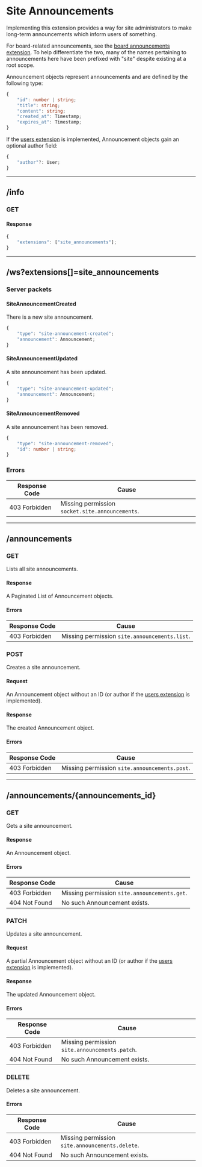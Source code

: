 Site Announcements
==================
Implementing this extension provides a way for site administrators to make long-term announcements which inform users of something.

For board-related announcements, see the [board announcements extension](./board_announcements.md).
To help differentiate the two, many of the names pertaining to announcements here have been prefixed with "site" despite existing at a root scope.

Announcement objects represent announcements and are defined by the following type:
```typescript
{
	"id": number | string;
	"title": string;
	"content": string;
	"created_at": Timestamp;
	"expires_at": Timestamp;
}
```

If the [users extension](./users.md) is implemented, Announcement objects gain an optional author field:
```typescript
{
	"author"?: User;
}
```

--------------------------------------------------------------------------------

## /info
### GET
#### Response
```typescript
{
	"extensions": ["site_announcements"];
}
```

--------------------------------------------------------------------------------

## /ws?extensions[]=site_announcements
### Server packets
#### SiteAnnouncementCreated
There is a new site announcement.
```typescript
{
	"type": "site-announcement-created";
	"announcement": Announcement;
}
```
#### SiteAnnouncementUpdated
A site announcement has been updated.
```typescript
{
	"type": "site-announcement-updated";
	"announcement": Announcement;
}
```
#### SiteAnnouncementRemoved
A site announcement has been removed.
```typescript
{
	"type": "site-announcement-removed";
	"id": number | string;
}
```
### Errors
| Response Code | Cause                                      |
|---------------|--------------------------------------------|
| 403 Forbidden | Missing permission `socket.site.announcements`. |

--------------------------------------------------------------------------------

## /announcements
### GET
Lists all site announcements.
#### Response
A Paginated List of Announcement objects.
#### Errors
| Response Code | Cause                                          |
|---------------|------------------------------------------------|
| 403 Forbidden | Missing permission `site.announcements.list`. |

### POST
Creates a site announcement.
#### Request
An Announcement object without an ID (or author if the [users extension](./users.md) is implemented).
#### Response
The created Announcement object.
#### Errors
| Response Code | Cause                                          |
|---------------|------------------------------------------------|
| 403 Forbidden | Missing permission `site.announcements.post`. |

--------------------------------------------------------------------------------

## /announcements/{announcements_id}
### GET
Gets a site announcement.
#### Response
An Announcement object.
#### Errors
| Response Code | Cause                                         |
|---------------|-----------------------------------------------|
| 403 Forbidden | Missing permission `site.announcements.get`. |
| 404 Not Found | No such Announcement exists.                  |

### PATCH
Updates a site announcement.
#### Request
A partial Announcement object without an ID (or author if the [users extension](./users.md) is implemented).
#### Response
The updated Announcement object.
#### Errors
| Response Code | Cause                                           |
|---------------|-------------------------------------------------|
| 403 Forbidden | Missing permission `site.announcements.patch`. |
| 404 Not Found | No such Announcement exists.                    |

### DELETE
Deletes a site announcement.
#### Errors
| Response Code | Cause                                            |
|---------------|--------------------------------------------------|
| 403 Forbidden | Missing permission `site.announcements.delete`. |
| 404 Not Found | No such Announcement exists.                     |
